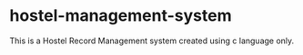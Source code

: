 # hostel-management-system

This is a Hostel Record Management system created using c language only.

